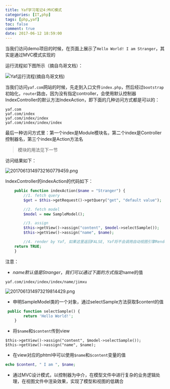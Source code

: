 ```yaml
---
title: Yaf学习笔记4:MVC模式
categories: [IT,php]
tags: [php,yaf]
toc: false
comment: true
date: 2017-06-12 18:59:00
---
```





<!--more-->


当我们访问demo项目的时候，在页面上展示了`Hello World! I am Stranger`，其实是通过MVC模式实现的


运行流程如下图所示（摘自鸟哥文档）：

![Yaf运行流程(摘自鸟哥文档)](http://o9xbyqajf.bkt.clouddn.com/20170613149732111245337.png)


当我们访问`yaf.com`网站的时候，先走到入口文件`index.php`，然后经过`bootstrap`初始化，`router`路由，因为没有指定controller，会使用默认控制器IndexController的默认方法IndexAction，即下面的几种访问方式都是可以的：

```
yaf.com
yaf.com/index
yaf.com/index/index
yaf.com/index/index/index
```
最后一种访问方式里：第一个index是Module模块名，第二个index是Controller控制器名，第三个index是Action方法名

> 模块的用法见下一节

访问结果如下：

![20170613149732160779459.png](http://o9xbyqajf.bkt.clouddn.com/20170613149732160779459.png)

IndexController的indexAction的代码如下：

``` php ~/test/application/controllers/Index.php
	public function indexAction($name = "Stranger") {
		//1. fetch query
		$get = $this->getRequest()->getQuery("get", "default value");

		//2. fetch model
		$model = new SampleModel();

		//3. assign
		$this->getView()->assign("content", $model->selectSample());
		$this->getView()->assign("name", $name);

		//4. render by Yaf, 如果这里返回FALSE, Yaf将不会调用自动视图引擎Render模板
    return TRUE;
	}
```

注意：

* $name默认值是Stranger，我们可以通过下面的方式指定$name的值

```
yaf.com/index/index/index/name/jimxu
```
	
![2017061314973219814429.png](http://o9xbyqajf.bkt.clouddn.com/2017061314973219814429.png)

* 申明SampleModel类的一个对象，通过selectSample方法获取$content的值

``` php ~/test/application/models/Sample.php
 public function selectSample() {
        return 'Hello World!';
    }
```

* 将`$name`和`$content`传到view

```
$this->getView()->assign("content", $model->selectSample());
$this->getView()->assign("name", $name);
```

* 在view对应的phtml中可以使用`$name`和`$content`变量的值
	
``` php ~/test/application/views/index/index.phtml
echo $content, " I am ", $name;
```


* 通过MVC设计模式，以控制器为中介，在模型文件中进行复杂的业务逻辑处理，在视图文件中渲染效果，实现了模型和视图的低耦合